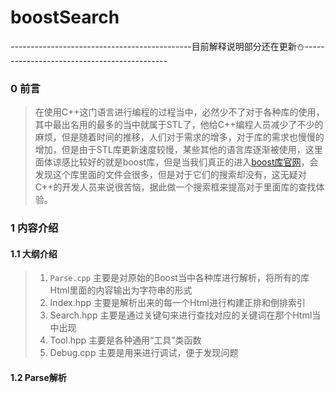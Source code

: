 # boostSearch
---------------------------------------------目前解释说明部分还在更新:snowman:--------------------------------------------
### 0 前言
> 在使用C++这门语言进行编程的过程当中，必然少不了对于各种库的使用，其中最出名用的最多的当中就属于STL了，他给C++编程人员减少了不少的麻烦，但是随着时间的推移，人们对于需求的增多，对于库的需求也慢慢的增加，但是由于STL库更新速度较慢，某些其他的语言库逐渐被使用，这里面体谅感比较好的就是boost库，但是当我们真正的进入[boost库官网](https://www.boost.org/)，会发现这个库里面的文件会很多，但是对于它们的搜索却没有，这无疑对C++的开发人员来说很苦恼，据此做一个搜索框来提高对于里面库的查找体验。
### 1 内容介绍
#### 1.1 大纲介绍
>1. `Parse.cpp`  主要是对原始的Boost当中各种库进行解析，将所有的库Html里面的内容输出为字符串的形式   
>2. Index.hpp  主要是解析出来的每一个Html进行构建正排和倒排索引   
>3. Search.hpp 主要是通过关键句来进行查找对应的关键词在那个Html当中出现   
>4. Tool.hpp   主要是各种通用“工具”类函数  
>5. Debug.cpp  主要是用来进行调试，便于发现问题  
#### 1.2 Parse解析


